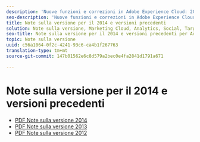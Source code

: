 ```yaml
---
description: 'Nuove funzioni e correzioni in Adobe Experience Cloud: 2014 e versioni precedenti'
seo-description: 'Nuove funzioni e correzioni in Adobe Experience Cloud: 2014 e versioni precedenti'
title: Note sulla versione per il 2014 e versioni precedenti
solution: Note sulla versione, Marketing Cloud, Analytics, Social, Target, Media Optimizer
seo-title: Note sulla versione per il 2014 e versioni precedenti per Adobe Experience Cloud
topic: Note sulla versione
uuid: c56a1064-0f2c-4241-93c6-ca4b1f267763
translation-type: tm+mt
source-git-commit: 147b01562e6c8d579a2bec0e4fa2841d1791a671

---
```



# Note sulla versione per il 2014 e versioni precedenti

* [PDF Note sulla versione 2014](2014-Adobe-Experience-Cloud-Release-Notes.pdf)
* [PDF Note sulla versione 2013](2013-Adobe-Experience-Cloud-Release-Notes.pdf)
* [PDF Note sulla versione 2012](2012-Adobe-Experience-Cloud-Release-Notes.pdf)
